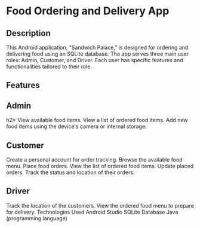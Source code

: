 <h1>Food Ordering and Delivery App</h1>
<h2>Description</h2>
This Android application, "Sandwich Palace," is designed for ordering and delivering food using an SQLite database. The app serves three main user roles: Admin, Customer, and Driver. Each user has specific features and functionalities tailored to their role.

<h2>Features</h2>
<h2>Admin</h2>h2>
View available food items.
View a list of ordered food items.
Add new food items using the device's camera or internal storage.
<h2>Customer</h2>
Create a personal account for order tracking.
Browse the available food menu.
Place food orders.
View the list of ordered food items.
Update placed orders.
Track the status and location of their orders.
<h2>Driver</h2>
Track the location of the customers.
View the ordered food menu to prepare for delivery.
Technologies Used
Android Studio
SQLite Database
Java (programming language)
